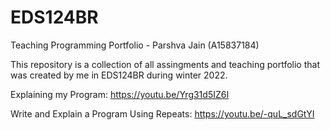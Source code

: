 # EDS124BR
Teaching Programming Portfolio - Parshva Jain (A15837184)

This repository is a collection of all assingments and teaching portfolio that was created by me in EDS124BR during winter 2022. 

Explaining my Program:
https://youtu.be/Yrg31d5IZ6I

Write and Explain a Program Using Repeats:
https://youtu.be/-quL_sdGtYI
